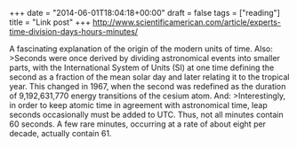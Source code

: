 +++
date = "2014-06-01T18:04:18+00:00"
draft = false
tags = ["reading"]
title = "Link post"
+++
http://www.scientificamerican.com/article/experts-time-division-days-hours-minutes/

A fascinating explanation of the origin of the modern units of time. Also: >Seconds were once derived by dividing astronomical events into smaller parts, with the International System of Units (SI) at one time defining the second as a fraction of the mean solar day and later relating it to the tropical year. This changed in 1967, when the second was redefined as the duration of 9,192,631,770 energy transitions of the cesium atom. And: >Interestingly, in order to keep atomic time in agreement with astronomical time, leap seconds occasionally must be added to UTC. Thus, not all minutes contain 60 seconds. A few rare minutes, occurring at a rate of about eight per decade, actually contain 61.
